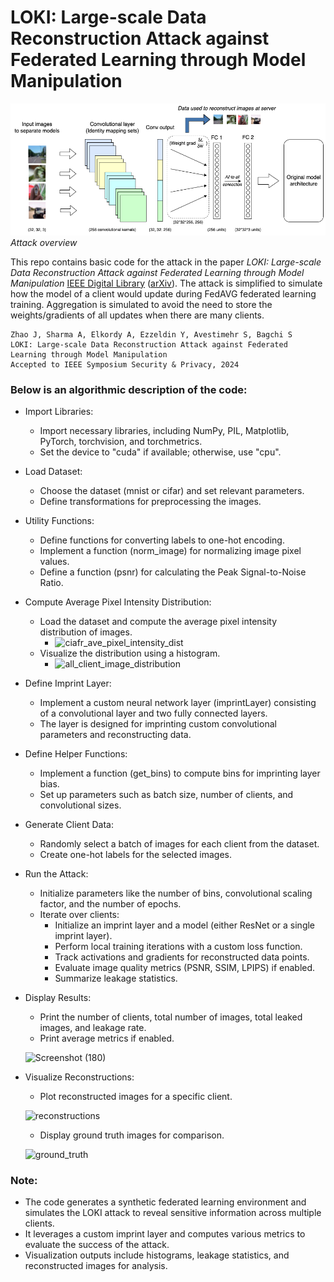 # LOKI: Large-scale Data Reconstruction Attack against Federated Learning through Model Manipulation

![Overview](overview.png)
*Attack overview*

This repo contains basic code for the attack in the paper <em>LOKI: Large-scale Data Reconstruction Attack against Federated Learning through Model Manipulation</em> [IEEE Digital Library](https://www.computer.org/csdl/proceedings-article/sp/2024/313000a030/1RjEa6sC0I8)     ([arXiv](https://arxiv.org/abs/2303.12233)). The attack is simplified to simulate how the model of a client would update during FedAVG federated learning training. Aggregation is simulated to avoid the need to store the weights/gradients of all updates when there are many clients.

```
Zhao J, Sharma A, Elkordy A, Ezzeldin Y, Avestimehr S, Bagchi S
LOKI: Large-scale Data Reconstruction Attack against Federated Learning through Model Manipulation 
Accepted to IEEE Symposium Security & Privacy, 2024

```

### Below is an algorithmic description of the code:

- Import Libraries:
  - Import necessary libraries, including NumPy, PIL, Matplotlib, PyTorch, torchvision, and torchmetrics.
  - Set the device to "cuda" if available; otherwise, use "cpu".
- Load Dataset:
  - Choose the dataset (mnist or cifar) and set relevant parameters.
  - Define transformations for preprocessing the images.
- Utility Functions:
  - Define functions for converting labels to one-hot encoding.
  - Implement a function (norm_image) for normalizing image pixel values.
  - Define a function (psnr) for calculating the Peak Signal-to-Noise Ratio.
- Compute Average Pixel Intensity Distribution:
  - Load the dataset and compute the average pixel intensity distribution of images.
    - ![ciafr_ave_pixel_intensity_dist](https://github.com/Manishpandey-0/Adversarial-reconstruction-attack-on-FL-using-LOKI/assets/65527099/f15ea54b-38f4-4e22-93d1-f389b4545826)
  - Visualize the distribution using a histogram.
    - ![all_client_image_distribution](https://github.com/Manishpandey-0/Adversarial-reconstruction-attack-on-FL-using-LOKI/assets/65527099/ad34a585-50cd-4dc5-9b78-cbfbba026f25)
- Define Imprint Layer:
  - Implement a custom neural network layer (imprintLayer) consisting of a convolutional layer and two fully connected layers.
  - The layer is designed for imprinting custom convolutional parameters and reconstructing data.
- Define Helper Functions:
  - Implement a function (get_bins) to compute bins for imprinting layer bias.
  - Set up parameters such as batch size, number of clients, and convolutional sizes.
- Generate Client Data:
  - Randomly select a batch of images for each client from the dataset.
  - Create one-hot labels for the selected images.

- Run the Attack:
  - Initialize parameters like the number of bins, convolutional scaling factor, and the number of epochs.
  - Iterate over clients:
    - Initialize an imprint layer and a model (either ResNet or a single imprint layer).
    - Perform local training iterations with a custom loss function.
    - Track activations and gradients for reconstructed data points.
    - Evaluate image quality metrics (PSNR, SSIM, LPIPS) if enabled.
    - Summarize leakage statistics.
- Display Results:
  - Print the number of clients, total number of images, total leaked images, and leakage rate.
  - Print average metrics if enabled.

  
  ![Screenshot (180)](https://github.com/Manishpandey-0/Adversarial-reconstruction-attack-on-FL-using-LOKI/assets/65527099/66a92fed-73b0-45c4-8f67-7a3ed565b2c6)

- Visualize Reconstructions:
  - Plot reconstructed images for a specific client.
  
   ![reconstructions](https://github.com/Manishpandey-0/Adversarial-reconstruction-attack-on-FL-using-LOKI/assets/65527099/6835c132-ea1a-43c0-a0d5-8580b62b78bb)

  - Display ground truth images for comparison.
  
  ![ground_truth](https://github.com/Manishpandey-0/Adversarial-reconstruction-attack-on-FL-using-LOKI/assets/65527099/09f9956e-9a73-4bd1-8dc0-263a7b26b176)


### Note:

- The code generates a synthetic federated learning environment and simulates the LOKI attack to reveal sensitive information across multiple clients.
- It leverages a custom imprint layer and computes various metrics to evaluate the success of the attack.
- Visualization outputs include histograms, leakage statistics, and reconstructed images for analysis.
